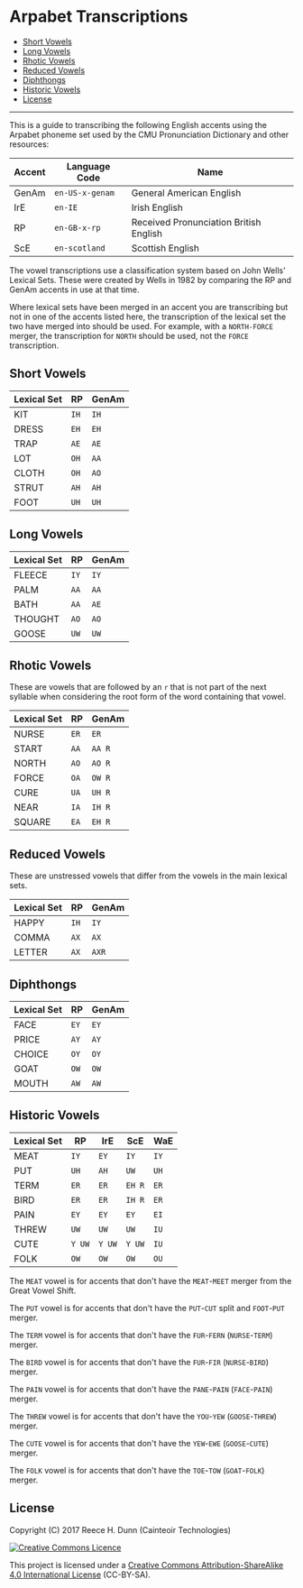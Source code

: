 # Arpabet Transcriptions

- [Short Vowels](#short-vowels)
- [Long Vowels](#long-vowels)
- [Rhotic Vowels](#rhotic-vowels)
- [Reduced Vowels](#reduced-vowels)
- [Diphthongs](#diphthongs)
- [Historic Vowels](#historic-vowels)
- [License](#license)

----------

This is a guide to transcribing the following English accents using the Arpabet
phoneme set used by the CMU Pronunciation Dictionary and other resources:

| Accent | Language Code   | Name                                   |
|--------|-----------------|----------------------------------------|
| GenAm  | `en-US-x-genam` | General American English               |
| IrE    | `en-IE`         | Irish English                          |
| RP     | `en-GB-x-rp`    | Received Pronunciation British English |
| ScE    | `en-scotland`   | Scottish English                       |

The vowel transcriptions use a classification system based on John Wells' Lexical
Sets. These were created by Wells in 1982 by comparing the RP and GenAm accents
in use at that time.

Where lexical sets have been merged in an accent you are transcribing but not
in one of the accents listed here, the transcription of the lexical set the two
have merged into should be used. For example, with a `NORTH-FORCE` merger, the
transcription for `NORTH` should be used, not the `FORCE` transcription.

## Short Vowels

| Lexical Set | RP     | GenAm  |
|-------------|--------|--------|
| KIT         | `IH`   | `IH`   |
| DRESS       | `EH`   | `EH`   |
| TRAP        | `AE`   | `AE`   |
| LOT         | `OH`   | `AA`   |
| CLOTH       | `OH`   | `AO`   |
| STRUT       | `AH`   | `AH`   |
| FOOT        | `UH`   | `UH`   |

## Long Vowels

| Lexical Set | RP     | GenAm  |
|-------------|--------|--------|
| FLEECE      | `IY`   | `IY`   |
| PALM        | `AA`   | `AA`   |
| BATH        | `AA`   | `AE`   |
| THOUGHT     | `AO`   | `AO`   |
| GOOSE       | `UW`   | `UW`   |

## Rhotic Vowels

These are vowels that are followed by an `r` that is not part of the next syllable
when considering the root form of the word containing that vowel.

| Lexical Set | RP     | GenAm  |
|-------------|--------|--------|
| NURSE       | `ER`   | `ER`   |
| START       | `AA`   | `AA R` |
| NORTH       | `AO`   | `AO R` |
| FORCE       | `OA`   | `OW R` |
| CURE        | `UA`   | `UH R` |
| NEAR        | `IA`   | `IH R` |
| SQUARE      | `EA`   | `EH R` |

## Reduced Vowels

These are unstressed vowels that differ from the vowels in the main lexical sets.

| Lexical Set | RP     | GenAm  |
|-------------|--------|--------|
| HAPPY       | `IH`   | `IY`   |
| COMMA       | `AX`   | `AX`   |
| LETTER      | `AX`   | `AXR`  |

## Diphthongs

| Lexical Set | RP     | GenAm  |
|-------------|--------|--------|
| FACE        | `EY`   | `EY`   |
| PRICE       | `AY`   | `AY`   |
| CHOICE      | `OY`   | `OY`   |
| GOAT        | `OW`   | `OW`   |
| MOUTH       | `AW`   | `AW`   |

## Historic Vowels

| Lexical Set | RP     | IrE    | ScE    | WaE    |
|-------------|--------|--------|--------|--------|
| MEAT        | `IY`   | `EY`   | `IY`   | `IY`   |
| PUT         | `UH`   | `AH`   | `UW`   | `UH`   |
| TERM        | `ER`   | `ER`   | `EH R` | `ER`   |
| BIRD        | `ER`   | `ER`   | `IH R` | `ER`   |
| PAIN        | `EY`   | `EY`   | `EY`   | `EI`   |
| THREW       | `UW`   | `UW`   | `UW`   | `IU`   |
| CUTE        | `Y UW` | `Y UW` | `Y UW` | `IU`   |
| FOLK        | `OW`   | `OW`   | `OW`   | `OU`   |

The `MEAT` vowel is for accents that don't have the `MEAT`-`MEET` merger from
the Great Vowel Shift.

The `PUT` vowel is for accents that don't have the `PUT`-`CUT` split and
`FOOT`-`PUT` merger.

The `TERM` vowel is for accents that don't have the `FUR`-`FERN`
(`NURSE`-`TERM`) merger.

The `BIRD` vowel is for accents that don't have the `FUR`-`FIR`
(`NURSE`-`BIRD`) merger.

The `PAIN` vowel is for accents that don't have the `PANE`-`PAIN`
(`FACE`-`PAIN`) merger.

The `THREW` vowel is for accents that don't have the `YOU`-`YEW`
(`GOOSE`-`THREW`) merger.

The `CUTE` vowel is for accents that don't have the `YEW`-`EWE`
(`GOOSE`-`CUTE`) merger.

The `FOLK` vowel is for accents that don't have the `TOE`-`TOW`
(`GOAT`-`FOLK`) merger.

## License

Copyright (C) 2017 Reece H. Dunn (Cainteoir Technologies)

<a rel="license" href="http://creativecommons.org/licenses/by-sa/4.0/"><img alt="Creative Commons Licence" style="border-width:0" src="https://i.creativecommons.org/l/by-sa/4.0/88x31.png" /></a>

This project is licensed under a [Creative Commons Attribution-ShareAlike 4.0 International License](../COPYING.md)
(CC-BY-SA).
